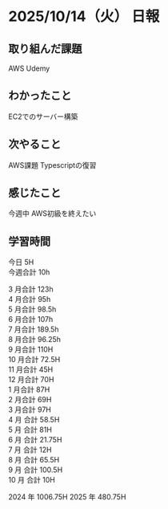 # 2025/10/14（火） 日報

## 取り組んだ課題
AWS Udemy

## わかったこと
EC2でのサーバー構築

## 次やること
AWS課題
Typescriptの復習

## 感じたこと
今週中 AWS初級を終えたい

## 学習時間

今日 5H
<br />
今週合計 10h
<br />

3 月合計 123h
<br />
4 月合計 95h
<br />
5 月合計 98.5h
<br />
6 月合計 107h
<br />
7 月合計 189.5h
<br />
8 月合計 96.25h
<br />
9 月合計 110H
<br />
10 月合計 72.5H
<br />
11 月合計 45H
<br />
12 月合計 70H
<br />
1 月合計 87H
<br />
2 月合計 69H
<br />
3 月合計 97H
<br />
4 月 合計 58.5H
<br />
5 月 合計 81H
<br />
6 月 合計 21.75H
<br />
7 月 合計 12H
<br />
8 月 合計 65.5H
<br />
9 月 合計 100.5H
<br />
10 月 合計 10H

2024 年 1006.75H
2025 年 480.75H
